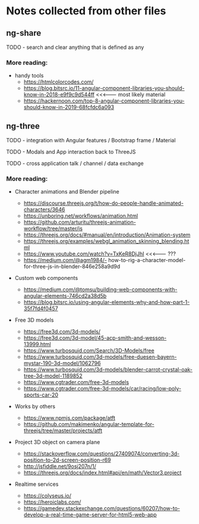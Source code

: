# Notes collected from other files

## ng-share

TODO - search and clear anything that is defined as any

### More reading:
  - handy tools
    - https://htmlcolorcodes.com/
    - https://blog.bitsrc.io/11-angular-component-libraries-you-should-know-in-2018-e9f9c9d544ff     <<<--- most likely material
    - https://hackernoon.com/top-8-angular-component-libraries-you-should-know-in-2019-68fcfdc6a093




## ng-three

TODO - integration with Angular features / Bootstrap frame / Material

TODO - Modals and App interaction back to ThreeJS

TODO - cross application talk / channel / data exchange

### More reading:
  - Character animations and Blender pipeline
    - https://discourse.threejs.org/t/how-do-people-handle-animated-characters/3646
    - https://unboring.net/workflows/animation.html
    - https://github.com/arturitu/threejs-animation-workflow/tree/master/js
    - https://threejs.org/docs/#manual/en/introduction/Animation-system
    - https://threejs.org/examples/webgl_animation_skinning_blending.html
    - https://www.youtube.com/watch?v=TxKeR8DjJhI   <<<--- ???
    - https://medium.com/@agm1984/- how-to-rig-a-character-model-for-three-js-in-blender-846e258a9d9d

  - Custom web components
    - https://medium.com/@tomsu/building-web-components-with-angular-elements-746cd2a38d5b
    - https://blog.bitsrc.io/using-angular-elements-why-and-how-part-1-35f7fd4f0457

  - Free 3D models
    - https://free3d.com/3d-models/
    - https://free3d.com/3d-model/45-acp-smith-and-wesson-13999.html
    - https://www.turbosquid.com/Search/3D-Models/free
    - https://www.turbosquid.com/3d-models/free-duesen-bayern-mystar-190-3d-model/1062796
    - https://www.turbosquid.com/3d-models/blender-carrot-crystal-oak-tree-3d-model-1189852
    - https://www.cgtrader.com/free-3d-models
    - https://www.cgtrader.com/free-3d-models/car/racing/low-poly-sports-car-20

  - Works by others
    - https://www.npmjs.com/package/atft
    - https://github.com/makimenko/angular-template-for-threejs/tree/master/projects/atft

  - Project 3D object on camera plane
    - https://stackoverflow.com/questions/27409074/converting-3d-position-to-2d-screen-position-r69
    - http://jsfiddle.net/9osj207n/1/
    - https://threejs.org/docs/index.html#api/en/math/Vector3.project

  - Realtime services
    - https://colyseus.io/
    - https://heroiclabs.com/
    - https://gamedev.stackexchange.com/questions/60207/how-to-develop-a-real-time-game-server-for-html5-web-app


